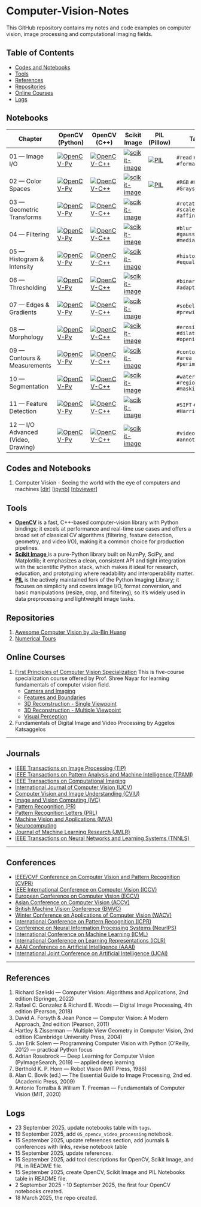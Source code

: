 # Computer-Vision-Notes
This GitHub repository contains my notes and code examples on computer vision, image processing and computational imaging fields.

<!--- 
[![Google Group](https://img.shields.io/badge/-Google%20Group-lightgrey.svg)](https://groups.google.com/forum/#!forum/python-machine-learning-reader-discussion-board)
--->

## Table of Contents
- [Codes and Notebooks](#codes-and-notebooks)
- [Tools](#tools)
- [References](#references)
- [Repositories](#repositories)
- [Online Courses](#online-courses)
- [Logs](#logs)


## Notebooks 

| Chapter                            | OpenCV (Python)                                                                                                                                                                                                                   | OpenCV (C++)                                                                                                                                                                                                                | Scikit Image                                                                                                                                                                                                                             | PIL (Pillow)                                                                                                                                                                                    | Tags                              |
| ---------------------------------- | --------------------------------------------------------------------------------------------------------------------------------------------------------------------------------------------------------------------------------- | --------------------------------------------------------------------------------------------------------------------------------------------------------------------------------------------------------------------------- | ---------------------------------------------------------------------------------------------------------------------------------------------------------------------------------------------------------------------------------------- | ----------------------------------------------------------------------------------------------------------------------------------------------------------------------------------------------- | --------------------------------- |
| 01 — Image I/O                     | [![OpenCV-Py](https://img.shields.io/badge/-OpenCV%20\(Py\)-3776AB?logo=opencv\&label=%20\&labelColor=2B2B2B\&style=flat-square)](https://github.com/<user>/<repo>/blob/main/notebooks/opencv/01_image_io.ipynb)                  | [![OpenCV-C++](https://img.shields.io/badge/-OpenCV%20\(C%2B%2B\)-00599C?logo=opencv\&label=%20\&labelColor=2B2B2B\&style=flat-square)](https://github.com/<user>/<repo>/tree/main/cpp/opencv/01_image_io)                  | [![scikit-image](https://img.shields.io/badge/-scikit--image-F89939?logo=scikitlearn\&label=%20\&labelColor=2B2B2B\&style=flat-square)](https://github.com/<user>/<repo>/blob/main/notebooks/skimage/01_image_io.ipynb)                  | [![PIL](https://img.shields.io/badge/-PIL-6E6E6E?logo=python\&label=%20\&labelColor=2B2B2B\&style=flat-square)](https://github.com/<user>/<repo>/blob/main/notebooks/pil/01_image_io.ipynb)     | `#read` `#write` `#formats`       |
| 02 — Color Spaces                  | [![OpenCV-Py](https://img.shields.io/badge/-OpenCV%20\(Py\)-3776AB?logo=opencv\&label=%20\&labelColor=2B2B2B\&style=flat-square)](https://github.com/<user>/<repo>/blob/main/notebooks/opencv/02_color_spaces.ipynb)              | [![OpenCV-C++](https://img.shields.io/badge/-OpenCV%20\(C%2B%2B\)-00599C?logo=opencv\&label=%20\&labelColor=2B2B2B\&style=flat-square)](https://github.com/<user>/<repo>/tree/main/cpp/opencv/02_color_spaces)              | [![scikit-image](https://img.shields.io/badge/-scikit--image-F89939?logo=scikitlearn\&label=%20\&labelColor=2B2B2B\&style=flat-square)](https://github.com/<user>/<repo>/blob/main/notebooks/skimage/02_color_spaces.ipynb)              | [![PIL](https://img.shields.io/badge/-PIL-6E6E6E?logo=python\&label=%20\&labelColor=2B2B2B\&style=flat-square)](https://github.com/<user>/<repo>/blob/main/notebooks/pil/02_color_spaces.ipynb) | `#RGB` `#HSV` `#Grayscale`        |
| 03 — Geometric Transforms          | [![OpenCV-Py](https://img.shields.io/badge/-OpenCV%20\(Py\)-3776AB?logo=opencv\&label=%20\&labelColor=2B2B2B\&style=flat-square)](https://github.com/<user>/<repo>/blob/main/notebooks/opencv/03_geometric_transforms.ipynb)      | [![OpenCV-C++](https://img.shields.io/badge/-OpenCV%20\(C%2B%2B\)-00599C?logo=opencv\&label=%20\&labelColor=2B2B2B\&style=flat-square)](https://github.com/<user>/<repo>/tree/main/cpp/opencv/03_geometric_transforms)      | [![scikit-image](https://img.shields.io/badge/-scikit--image-F89939?logo=scikitlearn\&label=%20\&labelColor=2B2B2B\&style=flat-square)](https://github.com/<user>/<repo>/blob/main/notebooks/skimage/03_geometric_transforms.ipynb)      |                                                                                                                                                                                                 | `#rotate` `#scale` `#affine`      |
| 04 — Filtering                     | [![OpenCV-Py](https://img.shields.io/badge/-OpenCV%20\(Py\)-3776AB?logo=opencv\&label=%20\&labelColor=2B2B2B\&style=flat-square)](https://github.com/<user>/<repo>/blob/main/notebooks/opencv/04_filtering.ipynb)                 | [![OpenCV-C++](https://img.shields.io/badge/-OpenCV%20\(C%2B%2B\)-00599C?logo=opencv\&label=%20\&labelColor=2B2B2B\&style=flat-square)](https://github.com/<user>/<repo>/tree/main/cpp/opencv/04_filtering)                 | [![scikit-image](https://img.shields.io/badge/-scikit--image-F89939?logo=scikitlearn\&label=%20\&labelColor=2B2B2B\&style=flat-square)](https://github.com/<user>/<repo>/blob/main/notebooks/skimage/04_filtering.ipynb)                 |                                                                                                                                                                                                 | `#blur` `#gaussian` `#median`     |
| 05 — Histogram & Intensity         | [![OpenCV-Py](https://img.shields.io/badge/-OpenCV%20\(Py\)-3776AB?logo=opencv\&label=%20\&labelColor=2B2B2B\&style=flat-square)](https://github.com/<user>/<repo>/blob/main/notebooks/opencv/05_histograms_intensity.ipynb)      | [![OpenCV-C++](https://img.shields.io/badge/-OpenCV%20\(C%2B%2B\)-00599C?logo=opencv\&label=%20\&labelColor=2B2B2B\&style=flat-square)](https://github.com/<user>/<repo>/tree/main/cpp/opencv/05_histograms_intensity)      | [![scikit-image](https://img.shields.io/badge/-scikit--image-F89939?logo=scikitlearn\&label=%20\&labelColor=2B2B2B\&style=flat-square)](https://github.com/<user>/<repo>/blob/main/notebooks/skimage/05_histograms_intensity.ipynb)      |                                                                                                                                                                                                 | `#histogram` `#equalization`      |
| 06 — Thresholding                  | [![OpenCV-Py](https://img.shields.io/badge/-OpenCV%20\(Py\)-3776AB?logo=opencv\&label=%20\&labelColor=2B2B2B\&style=flat-square)](https://github.com/<user>/<repo>/blob/main/notebooks/opencv/06_thresholding.ipynb)              | [![OpenCV-C++](https://img.shields.io/badge/-OpenCV%20\(C%2B%2B\)-00599C?logo=opencv\&label=%20\&labelColor=2B2B2B\&style=flat-square)](https://github.com/<user>/<repo>/tree/main/cpp/opencv/06_thresholding)              | [![scikit-image](https://img.shields.io/badge/-scikit--image-F89939?logo=scikitlearn\&label=%20\&labelColor=2B2B2B\&style=flat-square)](https://github.com/<user>/<repo>/blob/main/notebooks/skimage/06_thresholding.ipynb)              |                                                                                                                                                                                                 | `#binary` `#otsu` `#adaptive`     |
| 07 — Edges & Gradients             | [![OpenCV-Py](https://img.shields.io/badge/-OpenCV%20\(Py\)-3776AB?logo=opencv\&label=%20\&labelColor=2B2B2B\&style=flat-square)](https://github.com/<user>/<repo>/blob/main/notebooks/opencv/07_edges_gradients.ipynb)           | [![OpenCV-C++](https://img.shields.io/badge/-OpenCV%20\(C%2B%2B\)-00599C?logo=opencv\&label=%20\&labelColor=2B2B2B\&style=flat-square)](https://github.com/<user>/<repo>/tree/main/cpp/opencv/07_edges_gradients)           | [![scikit-image](https://img.shields.io/badge/-scikit--image-F89939?logo=scikitlearn\&label=%20\&labelColor=2B2B2B\&style=flat-square)](https://github.com/<user>/<repo>/blob/main/notebooks/skimage/07_edges_gradients.ipynb)           |                                                                                                                                                                                                 | `#sobel` `#canny` `#prewitt`      |
| 08 — Morphology                    | [![OpenCV-Py](https://img.shields.io/badge/-OpenCV%20\(Py\)-3776AB?logo=opencv\&label=%20\&labelColor=2B2B2B\&style=flat-square)](https://github.com/<user>/<repo>/blob/main/notebooks/opencv/08_morphology.ipynb)                | [![OpenCV-C++](https://img.shields.io/badge/-OpenCV%20\(C%2B%2B\)-00599C?logo=opencv\&label=%20\&labelColor=2B2B2B\&style=flat-square)](https://github.com/<user>/<repo>/tree/main/cpp/opencv/08_morphology)                | [![scikit-image](https://img.shields.io/badge/-scikit--image-F89939?logo=scikitlearn\&label=%20\&labelColor=2B2B2B\&style=flat-square)](https://github.com/<user>/<repo>/blob/main/notebooks/skimage/08_morphology.ipynb)                |                                                                                                                                                                                                 | `#erosion` `#dilation` `#opening` |
| 09 — Contours & Measurements       | [![OpenCV-Py](https://img.shields.io/badge/-OpenCV%20\(Py\)-3776AB?logo=opencv\&label=%20\&labelColor=2B2B2B\&style=flat-square)](https://github.com/<user>/<repo>/blob/main/notebooks/opencv/09_contours_measurements.ipynb)     | [![OpenCV-C++](https://img.shields.io/badge/-OpenCV%20\(C%2B%2B\)-00599C?logo=opencv\&label=%20\&labelColor=2B2B2B\&style=flat-square)](https://github.com/<user>/<repo>/tree/main/cpp/opencv/09_contours_measurements)     | [![scikit-image](https://img.shields.io/badge/-scikit--image-F89939?logo=scikitlearn\&label=%20\&labelColor=2B2B2B\&style=flat-square)](https://github.com/<user>/<repo>/blob/main/notebooks/skimage/09_contours_measurements.ipynb)     |                                                                                                                                                                                                 | `#contours` `#area` `#perimeter`  |
| 10 — Segmentation                  | [![OpenCV-Py](https://img.shields.io/badge/-OpenCV%20\(Py\)-3776AB?logo=opencv\&label=%20\&labelColor=2B2B2B\&style=flat-square)](https://github.com/<user>/<repo>/blob/main/notebooks/opencv/10_segmentation.ipynb)              | [![OpenCV-C++](https://img.shields.io/badge/-OpenCV%20\(C%2B%2B\)-00599C?logo=opencv\&label=%20\&labelColor=2B2B2B\&style=flat-square)](https://github.com/<user>/<repo>/tree/main/cpp/opencv/10_segmentation)              | [![scikit-image](https://img.shields.io/badge/-scikit--image-F89939?logo=scikitlearn\&label=%20\&labelColor=2B2B2B\&style=flat-square)](https://github.com/<user>/<repo>/blob/main/notebooks/skimage/10_segmentation.ipynb)              |                                                                                                                                                                                                 | `#watershed` `#region` `#masking` |
| 11 — Feature Detection             | [![OpenCV-Py](https://img.shields.io/badge/-OpenCV%20\(Py\)-3776AB?logo=opencv\&label=%20\&labelColor=2B2B2B\&style=flat-square)](https://github.com/<user>/<repo>/blob/main/notebooks/opencv/11_features.ipynb)                  | [![OpenCV-C++](https://img.shields.io/badge/-OpenCV%20\(C%2B%2B\)-00599C?logo=opencv\&label=%20\&labelColor=2B2B2B\&style=flat-square)](https://github.com/<user>/<repo>/tree/main/cpp/opencv/11_features)                  | [![scikit-image](https://img.shields.io/badge/-scikit--image-F89939?logo=scikitlearn\&label=%20\&labelColor=2B2B2B\&style=flat-square)](https://github.com/<user>/<repo>/blob/main/notebooks/skimage/11_features.ipynb)                  |                                                                                                                                                                                                 | `#SIFT` `#ORB` `#Harris`          |
| 12 — I/O Advanced (Video, Drawing) | [![OpenCV-Py](https://img.shields.io/badge/-OpenCV%20\(Py\)-3776AB?logo=opencv\&label=%20\&labelColor=2B2B2B\&style=flat-square)](https://github.com/<user>/<repo>/blob/main/notebooks/opencv/12_io_advanced_video_drawing.ipynb) | [![OpenCV-C++](https://img.shields.io/badge/-OpenCV%20\(C%2B%2B\)-00599C?logo=opencv\&label=%20\&labelColor=2B2B2B\&style=flat-square)](https://github.com/<user>/<repo>/tree/main/cpp/opencv/12_io_advanced_video_drawing) | [![scikit-image](https://img.shields.io/badge/-scikit--image-F89939?logo=scikitlearn\&label=%20\&labelColor=2B2B2B\&style=flat-square)](https://github.com/<user>/<repo>/blob/main/notebooks/skimage/12_io_advanced_video_drawing.ipynb) |                                                                                                                                                                                                 | `#video` `#draw` `#annotate`      |


<!---
- Excerpts from the [Foreword](./docs/foreword_ro.pdf) and [Preface](./docs/preface_sr.pdf)
- [Instructions for setting up Python and the Jupiter Notebook](./code/ch01/README.md)  

<br>
--->

<!--- 1. Computer Vision - Seeing the world with the eye of computers and machines [[dir](./code/ch01)] [[ipynb](./code/ch01/ch01.ipynb)] [[nbviewer](http://nbviewer.ipython.org/github/rasbt/python-machine-learning-book/blob/master/code/ch01/ch01.ipynb)] --->

## Codes and Notebooks
1. Computer Vision - Seeing the world with the eye of computers and machines [[dir](./code/ch01)] [[ipynb](./code/ch01/ch01.ipynb)] [[nbviewer](http://nbviewer.ipython.org/github/rasbt/python-machine-learning-book/blob/master/code/ch01/ch01.ipynb)]
<!--- 2. Computer Vision - Seeing the world with the eye of computers and machines [[dir](./code/ch01)] [[ipynb](./code/ch01/ch01.ipynb)] [[nbviewer](http://nbviewer.ipython.org/github/rasbt/python-machine-learning-book/blob/master/code/ch01/ch01.ipynb)]
3. Computer Vision - Seeing the world with the eye of computers and machines [[dir](./code/ch01)] [[ipynb](./code/ch01/ch01.ipynb)] [[nbviewer](http://nbviewer.ipython.org/github/rasbt/python-machine-learning-book/blob/master/code/ch01/ch01.ipynb)]
4. Computer Vision - Seeing the world with the eye of computers and machines [[dir](./code/ch01)] [[ipynb](./code/ch01/ch01.ipynb)] [[nbviewer](http://nbviewer.ipython.org/github/rasbt/python-machine-learning-book/blob/master/code/ch01/ch01.ipynb)]
--->
<!---
#### Equation Reference

<a href="https://github.com/rasbt/python-machine-learning-book/tree/master/docs/equations"><img src="images/equation-ref-logo.png" width="200" height="200" /></a>

[[PDF](./docs/equations/pymle-equations.pdf)] [[TEX](./docs/equations/pymle-equations.tex)]

#### Slides for Teaching

A big thanks to [Dmitriy Dligach](dmitriydligach) for sharing his slides from his machine learning course that is currently offered at [Loyola University Chicago](http://www.luc.edu/cs/). 

- [https://github.com/dmitriydligach/PyMLSlides](https://github.com/dmitriydligach/PyMLSlides)
- 
--->
## Tools
- [**OpenCV**](https://docs.opencv.org/4.x/index.html) is a fast, C++-based computer-vision library with Python bindings; it excels at performance and real-time use cases and offers a broad set of classical CV algorithms (filtering, feature detection, geometry, and video I/O), making it a common choice for production pipelines.
- [**Scikit Image** ](https://scikit-image.org/) is a pure-Python library built on NumPy, SciPy, and Matplotlib; it emphasizes a clean, consistent API and tight integration with the scientific Python stack, which makes it ideal for research, education, and prototyping where readability and interoperability matter.
- [**PIL**](https://pillow.readthedocs.io/en/stable/) is the actively maintained fork of the Python Imaging Library; it focuses on simplicity and covers image I/O, format conversion, and basic manipulations (resize, crop, and filtering), so it’s widely used in data preprocessing and lightweight image tasks.

<!---
- [Octave `image` Package](https://octave.sourceforge.io/image/overview.html)
#### Additional Math and NumPy Resources

Some readers were asking about Math and NumPy primers, since they were not included due to length limitations. However, I recently put together such resources for another book, but I made these *chapters* freely available online in hope that they also serve as helpful background material for this book:


- Algebra Basics [[PDF](https://sebastianraschka.com/pdf/books/dlb/appendix_b_algebra.pdf)] [[EPUB](https://sebastianraschka.com/pdf/books/dlb/appendix_b_algebra.epub)]

- A Calculus and Differentiation Primer [[PDF](https://sebastianraschka.com/pdf/books/dlb/appendix_d_calculus.pdf)] [[EPUB](https://sebastianraschka.com/pdf/books/dlb/appendix_d_calculus.epub)]

- Introduction to NumPy [[PDF](https://sebastianraschka.com/pdf/books/dlb/appendix_f_numpy-intro.pdf)] [[EPUB](https://sebastianraschka.com/pdf/books/dlb/appendix_f_numpy-intro.epub)] [[Code Notebook](https://github.com/rasbt/deep-learning-book/blob/master/code/appendix_f_numpy-intro/appendix_f_numpy-intro.ipynb)]

---
--->

<!---
#### Citing this Book

You are very welcome to re-use the code snippets or other contents from this book
in scientific publications and other works;
in this case, I would appreciate citations to the original source:

**BibTeX**:

```
@Book{raschka2015python,
 author = {Raschka, Sebastian},
 title = {Python Machine Learning},
 publisher = {Packt Publishing},
 year = {2015},
 address = {Birmingham, UK},
 isbn = {1783555130}
 }
```
--->

<!---
### [Feedback & Reviews](./docs/feedback.md)

#### [Short review snippets](./docs/feedback.md)

[![](./images/pymle_amzn.png)](https://www.amazon.com/Python-Machine-Learning-Sebastian-Raschka/dp/1783555130/ref=sr_1_1?ie=UTF8&qid=1472342570&sr=8-1&keywords=sebastian+raschka)

---
> *Sebastian Raschka’s new book, Python Machine Learning, has just been released. I got a chance to read a review copy and it’s just as I expected - really great! It’s well organized, super easy to follow, and it not only offers a good foundation for smart, non-experts, practitioners will get some ideas and learn new tricks here as well.*  
– Lon Riesberg at [Data Elixir](http://dataelixir.com/issues/55#start)

> *Superb job! Thus far, for me it seems to have hit the right balance of theory and practice…math and code!*   
– [Brian Thomas](http://sebastianraschka.com/blog/2015/writing-pymle.html#comment-2295668894)

> *I've read (virtually) every Machine Learning title based around Scikit-learn and this is hands-down the best one out there.*    
– [Jason Wolosonovich](https://www.linkedin.com/pulse/python-machine-learning-sebastian-raschka-review-jason-wolosonovich?trk=prof-post)

> *The best book I've seen to come out of PACKT Publishing. This is a very well written introduction to machine learning with Python. As others have noted, a perfect mixture of theory and application.*    
– [Josh D.](https://www.amazon.com/gp/customer-reviews/R27WB1GWTNGIR2/ref=cm_cr_getr_d_rvw_ttl?ie=UTF8&ASIN=1783555130)

> *A book with a blend of qualities that is hard to come by: combines the needed mathematics to control the theory with the applied coding in Python. Also great to see it doesn't waste paper in giving a primer on Python as many other books do just to appeal to the greater audience. You can tell it's been written by knowledgeable writers and not just DIY geeks.*    
– [Amazon Customer](https://www.amazon.com/gp/customer-reviews/RZWY4TF66Z6V0/ref=cm_cr_getr_d_rvw_ttl?ie=UTF8&ASIN=1783555130)

> *Sebastian Raschka created an amazing machine learning tutorial which combines theory with practice. The book explains machine learning from a theoretical perspective and has tons of coded examples to show how you would actually use the machine learning technique. It can be read by a beginner or advanced programmer.*
- William P. Ross, [7 Must Read Python Books](http://williampross.com/7-must-read-python-books/)

#### Longer reviews

If you need help to decide whether this book is for you, check out some of the "longer" reviews linked below. (If you wrote a review, please let me know, and I'd be happy to add it to the list).

- [Python Machine Learning Review](http://www.bcs.org/content/conWebDoc/55586) by Patrick Hill at the Chartered Institute for IT
- [Book Review: Python Machine Learning by Sebastian Raschka](http://whatpixel.com/python-machine-learning-book-review/) by Alex Turner at WhatPixel

---

## Links

- ebook and paperback at [Amazon.com](http://www.amazon.com/Python-Machine-Learning-Sebastian-Raschka/dp/1783555130/ref=sr_1_2?ie=UTF8&qid=1437754343&sr=8-2&keywords=python+machine+learning+essentials), [Amazon.co.uk](http://www.amazon.co.uk/Python-Machine-Learning-Sebastian-Raschka/dp/1783555130), [Amazon.de](http://www.amazon.de/s/ref=nb_sb_noss_2?__mk_de_DE=ÅMÅŽÕÑ&url=search-alias%3Daps&field-keywords=python+machine+learning)
- [ebook and paperback](https://www.packtpub.com/big-data-and-business-intelligence/python-machine-learning) from Packt (the publisher)
- at other book stores: [Google Books](https://books.google.com/books?id=GOVOCwAAQBAJ&source=gbs_slider_cls_metadata_7_mylibrary), [O'Reilly](http://shop.oreilly.com/product/9781783555130.do), [Safari](https://www.safaribooksonline.com/library/view/python-machine-learning/9781783555130/), [Barnes & Noble](http://www.barnesandnoble.com/w/python-machine-learning-essentials-sebastian-raschka/1121999969?ean=9781783555130), [Apple iBooks](https://itunes.apple.com/us/book/python-machine-learning/id1028207310?mt=11), ...
- social platforms: [Goodreads](https://www.goodreads.com/book/show/25545994-python-machine-learning)

#### Translations

- [Italian translation](https://www.amazon.it/learning-Costruire-algoritmi-generare-conoscenza/dp/8850333978/) via "Apogeo"
- [German translation](https://www.amazon.de/Machine-Learning-Python-mitp-Professional/dp/3958454224/) via "mitp Verlag"
- [Japanese translation](http://www.amazon.co.jp/gp/product/4844380605/) via "Impress Top Gear"
- [Chinese translation (traditional Chinese)](https://taiwan.kinokuniya.com/bw/9789864341405)
- [Chinese translation (simple Chinese)](https://book.douban.com/subject/27000110/)
- [Korean translation](http://www.kyobobook.co.kr/product/detailViewKor.laf?mallGb=KOR&ejkGb=KOR&barcode=9791187497035) via "Kyobo"
- [Polish translation](https://www.amazon.de/Python-Uczenie-maszynowe-Sebastian-Raschka/dp/8328336138/ref=sr_1_11?ie=UTF8&qid=1513601461&sr=8-11&keywords=sebastian+raschka) via "Helion"

---
--->

   
<!--- BONUS NOTEBOOKS

### Bonus Notebooks (not in the book)

- Logistic Regression Implementation [[dir](./code/bonus)] [[ipynb](./code/bonus/logistic_regression.ipynb)] [[nbviewer](http://nbviewer.ipython.org/github/rasbt/python-machine-learning-book/blob/master/code/bonus/logistic_regression.ipynb)]
- A Basic Pipeline and Grid Search Setup [[dir](./code/bonus)] [[ipynb](./code/bonus/svm_iris_pipeline_and_gridsearch.ipynb)] [[nbviewer](http://nbviewer.ipython.org/github/rasbt/python-machine-learning-book/blob/master/code/bonus/svm_iris_pipeline_and_gridsearch.ipynb)]
- An Extended Nested Cross-Validation Example [[dir](./code/bonus)] [[ipynb](./code/bonus/nested_cross_validation.ipynb)] [[nbviewer](http://nbviewer.ipython.org/github/rasbt/python-machine-learning-book/blob/master/code/bonus/nested_cross_validation.ipynb)]
- A Simple Barebones Flask Webapp Template [[view directory](./code/bonus/flask_webapp_ex01)][[download as zip-file](https://github.com/rasbt/python-machine-learning-book/raw/master/code/bonus/flask_webapp_ex01/flask_webapp_ex01.zip)]
- Reading handwritten digits from MNIST into NumPy arrays [[GitHub ipynb](./code/bonus/reading_mnist.ipynb)] [[nbviewer](http://nbviewer.ipython.org/github/rasbt/python-machine-learning-book/blob/master/code/bonus/reading_mnist.ipynb)]
- Scikit-learn Model Persistence using JSON [[GitHub ipynb](./code/bonus/scikit-model-to-json.ipynb)] [[nbviewer](http://nbviewer.ipython.org/github/rasbt/python-machine-learning-book/blob/master/code/bonus/scikit-model-to-json.ipynb)]
- Multinomial logistic regression / softmax regression [[GitHub ipynb](./code/bonus/softmax-regression.ipynb)] [[nbviewer](http://nbviewer.ipython.org/github/rasbt/python-machine-learning-book/blob/master/code/bonus/softmax-regression.ipynb)]

<hr>
--->

<!--- RELATED CONTENT
**Related Content**

- [Model evaluation, model selection, and algorithm selection in machine learning - Part I](http://sebastianraschka.com/blog/2016/model-evaluation-selection-part1.html)
- [Model evaluation, model selection, and algorithm selection in machine learning - Part II](http://sebastianraschka.com/blog/2016/model-evaluation-selection-part2.html)
- [Model evaluation, model selection, and algorithm selection in machine learning - Part III](http://sebastianraschka.com/blog/2016/model-evaluation-selection-part3.html)
--->


<!---
**Note**

I have set up a separate library, [`mlxtend`](http://rasbt.github.io/mlxtend/), containing additional implementations of machine learning (and general "data science") algorithms. I also added implementations from this book (for example, the decision region plot, the artificial neural network, and sequential feature selection algorithms) with additional functionality.

[![](./images/mlxtend_logo.png)](http://rasbt.github.io/mlxtend/)
--->


## Repositories
1. [Awesome Computer Vision by Jia-Bin Huang](https://github.com/jbhuang0604/awesome-computer-vision?tab=readme-ov-file)
2. [Numerical Tours](https://mathematical-tours.github.io/maths-ia-course/)

## Online Courses
1. [First Principles of Computer Vision Specialization](https://www.coursera.org/learn/3d-reconstruction-multiple-viewpoints?specialization=firstprinciplesofcomputervision)
   This is five-course specialization course offered by Prof. Shree Nayar for learning fundamentals of computer vision field. 
   - [Camera and Imaging](https://www.coursera.org/learn/cameraandimaging?specialization=firstprinciplesofcomputervision)
   - [Features and Boundaries](https://www.coursera.org/learn/features-and-boundaries?specialization=firstprinciplesofcomputervision)
   - [3D Reconstruction - Single Viewpoint](https://www.coursera.org/learn/3d-reconstruction---single-viewpoint?specialization=firstprinciplesofcomputervision)
   - [3D Reconstruction - Multiple Viewpoint](https://www.coursera.org/learn/3d-reconstruction-multiple-viewpoints?specialization=firstprinciplesofcomputervision)
   - [Visual Perception](https://www.coursera.org/learn/perception?specialization=firstprinciplesofcomputervision)
3. Fundamentals of Digital Image and Video Processing by Aggelos Katsaggelos 

---

## Journals

* [IEEE Transactions on Image Processing (TIP)](https://ieeexplore.ieee.org/xpl/RecentIssue.jsp?punumber=83)
* [IEEE Transactions on Pattern Analysis and Machine Intelligence (TPAMI)](https://ieeexplore.ieee.org/xpl/RecentIssue.jsp?punumber=34)
* [IEEE Transactions on Computational Imaging](https://ieeexplore.ieee.org/xpl/RecentIssue.jsp?punumber=6745852)
* [International Journal of Computer Vision (IJCV)](https://www.springer.com/journal/11263)
* [Computer Vision and Image Understanding (CVIU)](https://www.sciencedirect.com/journal/computer-vision-and-image-understanding)
* [Image and Vision Computing (IVC)](https://www.sciencedirect.com/journal/image-and-vision-computing)
* [Pattern Recognition (PR)](https://www.sciencedirect.com/journal/pattern-recognition)
* [Pattern Recognition Letters (PRL)](https://www.sciencedirect.com/journal/pattern-recognition-letters)
* [Machine Vision and Applications (MVA)](https://www.springer.com/journal/138)
* [Neurocomputing](https://www.sciencedirect.com/journal/neurocomputing)
* [Journal of Machine Learning Research (JMLR)](https://www.jmlr.org/)
* [IEEE Transactions on Neural Networks and Learning Systems (TNNLS)](https://ieeexplore.ieee.org/xpl/RecentIssue.jsp?punumber=5962385)

---

## Conferences

* [IEEE/CVF Conference on Computer Vision and Pattern Recognition (CVPR)](https://cvpr.thecvf.com/)
* [IEEE International Conference on Computer Vision (ICCV)](https://iccv.thecvf.com/)
* [European Conference on Computer Vision (ECCV)](https://eccv.ecva.net/)
* [Asian Conference on Computer Vision (ACCV)](https://accv2024.org/)
* [British Machine Vision Conference (BMVC)](https://bmvc2024.org.uk/)
* [Winter Conference on Applications of Computer Vision (WACV)](https://wacv.thecvf.com/)
* [International Conference on Pattern Recognition (ICPR)](https://www.icpr2024.org/)
* [Conference on Neural Information Processing Systems (NeurIPS)](https://nips.cc/)
* [International Conference on Machine Learning (ICML)](https://icml.cc/)
* [International Conference on Learning Representations (ICLR)](https://iclr.cc/)
* [AAAI Conference on Artificial Intelligence (AAAI)](https://aaai.org/Conferences/AAAI)
* [International Joint Conference on Artificial Intelligence (IJCAI)](https://ijcai.org/)

---


## References
1. Richard Szeliski — Computer Vision: Algorithms and Applications, 2nd edition (Springer, 2022)
2. Rafael C. Gonzalez & Richard E. Woods — Digital Image Processing, 4th edition (Pearson, 2018)
3. David A. Forsyth & Jean Ponce — Computer Vision: A Modern Approach, 2nd edition (Pearson, 2011)
4. Hartley & Zisserman — Multiple View Geometry in Computer Vision, 2nd edition (Cambridge University Press, 2004)
5. Jan Erik Solem — Programming Computer Vision with Python (O’Reilly, 2012) — practical Python focus
6. Adrian Rosebrock — Deep Learning for Computer Vision (PyImageSearch, 2019) — applied deep learning
7. Berthold K. P. Horn — Robot Vision (MIT Press, 1986)
8. Alan C. Bovik (ed.) — The Essential Guide to Image Processing, 2nd ed. (Academic Press, 2009)
9. Antonio Torralba & William T. Freeman — Fundamentals of Computer Vision (MIT, 2020)


<!--- EXAMPLES
## Examples and Applications by Readers

Once again, I have to say (big!) THANKS for all the nice feedback about the book. I've received many emails from readers, who
put the concepts and examples from this book out into the real world and make good use of them in their projects. In this section, I am
starting to gather some of these great applications, and I'd be more than happy to add your project to this list -- just shoot me a quick mail!

- [40 scripts on Optical Character Recognition](https://github.com/rrlyman/PythonMachineLearingExamples) by [Richard Lyman](https://github.com/rrlyman)
- [Code experiments](https://github.com/jeremyn/python-machine-learning-book) by [Jeremy Nation](https://github.com/jeremyn)
- [What I Learned Implementing a Classifier from Scratch in Python](http://www.jeannicholashould.com) by [Jean-Nicholas Hould](http://www.jeannicholashould.com)

--->

<!--- FAQ
## FAQ

### General Questions

- [What are machine learning and data science?](./faq/datascience-ml.md)
- [Why do you and other people sometimes implement machine learning algorithms from scratch?](./faq/implementing-from-scratch.md)
- [What learning path/discipline in data science I should focus on?](./faq/data-science-career.md)
- [At what point should one start contributing to open source?](./faq/open-source.md)
- [How important do you think having a mentor is to the learning process?](./faq/mentor.md)
- [Where are the best online communities centered around data science/machine learning or python?](./faq/ml-python-communities.md)
- [How would you explain machine learning to a software engineer?](./faq/ml-to-a-programmer.md)
- [How would your curriculum for a machine learning beginner look like?](./faq/ml-curriculum.md)
- [What is the Definition of Data Science?](./faq/definition_data-science.md)
- [How do Data Scientists perform model selection? Is it different from Kaggle?](./faq/model-selection-in-datascience.md)

### Questions about the Machine Learning Field

- [How are Artificial Intelligence and Machine Learning related?](./faq/ai-and-ml.md)
- [What are some real-world examples of applications of machine learning in the field?](./faq/ml-examples.md)
- [What are the different fields of study in data mining?](./faq/datamining-overview.md)
- [What are differences in research nature between the two fields: machine learning & data mining?](./faq/datamining-vs-ml.md)
- [How do I know if the problem is solvable through machine learning?](./faq/ml-solvable.md)
- [What are the origins of machine learning?](./faq/ml-origins.md)
- [How was classification, as a learning machine, developed?](./faq/classifier-history.md)
- [Which machine learning algorithms can be considered as among the best?](./faq/best-ml-algo.md)
- [What are the broad categories of classifiers?](./faq/classifier-categories.md)
- [What is the difference between a classifier and a model?](./faq/difference_classifier_model.md)
- [What is the difference between a parametric learning algorithm and a nonparametric learning algorithm?](./faq/parametric_vs_nonparametric.md)
- [What is the difference between a cost function and a loss function in machine learning?](./faq/cost-vs-loss.md)

### Questions about ML Concepts and Statistics

##### Cost Functions and Optimization

- [Fitting a model via closed-form equations vs. Gradient Descent vs Stochastic Gradient Descent vs Mini-Batch Learning -- what is the difference?](./faq/closed-form-vs-gd.md)
- [How do you derive the Gradient Descent rule for Linear Regression and Adaline?](./faq/linear-gradient-derivative.md)

##### Regression Analysis

- [What is the difference between Pearson R and Simple Linear Regression?](./faq/pearson-r-vs-linear-regr.md)

##### Tree models

- [How does the random forest model work? How is it different from bagging and boosting in ensemble models?](./faq/bagging-boosting-rf.md)
- [What are the disadvantages of using classic decision tree algorithm for a large dataset?](./faq/decision-tree-disadvantages.md)
- [Why are implementations of decision tree algorithms usually binary, and what are the advantages of the different impurity metrics?](./faq/decision-tree-binary.md)
- [Why are we growing decision trees via entropy instead of the classification error?](./faq/decisiontree-error-vs-entropy.md)
- [When can a random forest perform terribly?](./faq/random-forest-perform-terribly.md)

##### Model evaluation

- [What is overfitting?](./faq/overfitting.md)
- [How can I avoid overfitting?](./faq/avoid-overfitting.md)
- [Is it always better to have the largest possible number of folds when performing cross validation?](./faq/number-of-kfolds.md)
- [When training an SVM classifier, is it better to have a large or small number of support vectors?](./faq/num-support-vectors.md)
- [How do I evaluate a model?](./faq/evaluate-a-model.md)
- [What is the best validation metric for multi-class classification?](./faq/multiclass-metric.md)
- [What factors should I consider when choosing a predictive model technique?](./faq/choosing-technique.md)
- [What are the best toy datasets to help visualize and understand classifier behavior?](./faq/clf-behavior-data.md)
- [How do I select SVM kernels?](./faq/select_svm_kernels.md)
- [Interlude: Comparing and Computing Performance Metrics in Cross-Validation -- Imbalanced Class Problems and 3 Different Ways to Compute the F1 Score](./faq/computing-the-f1-score.md)

##### Logistic Regression

- [What is Softmax regression and how is it related to Logistic regression?](./faq/softmax_regression.md)
- [Why is logistic regression considered a linear model?](./faq/logistic_regression_linear.md)
- [What is the probabilistic interpretation of regularized logistic regression?](./faq/probablistic-logistic-regression.md)
- [Does regularization in logistic regression always results in better fit and better generalization?](./faq/regularized-logistic-regression-performance.md)
- [What is the major difference between naive Bayes and logistic regression?](./faq/naive-bayes-vs-logistic-regression.md)
- [What exactly is the "softmax and the multinomial logistic loss" in the context of machine learning?](./faq/softmax.md)
- [What is the relation between Logistic Regression and Neural Networks and when to use which?](./faq/logisticregr-neuralnet.md)
- [Logistic Regression: Why sigmoid function?](./faq/logistic-why-sigmoid.md)
- [Is there an analytical solution to Logistic Regression similar to the Normal Equation for Linear Regression?](./faq/logistic-analytical.md)


##### Neural Networks and Deep Learning

- [What is the difference between deep learning and usual machine learning?](./faq/difference-deep-and-normal-learning.md)
- [Can you give a visual explanation for the back propagation algorithm for neural networks?](./faq/visual-backpropagation.md)
- [Why did it take so long for deep networks to be invented?](./faq/inventing-deeplearning.md)
- [What are some good books/papers for learning deep learning?](./faq/deep-learning-resources.md)
- [Why are there so many deep learning libraries?](./faq/many-deeplearning-libs.md)
- [Why do some people hate neural networks/deep learning?](./faq/deeplearning-criticism.md)
- [How can I know if Deep Learning works better for a specific problem than SVM or random forest?](./faq/deeplearn-vs-svm-randomforest.md)
- [What is wrong when my neural network's error increases?](./faq/neuralnet-error.md)
- [How do I debug an artificial neural network algorithm?](./faq/nnet-debugging-checklist.md)
- [What is the difference between a Perceptron, Adaline, and neural network model?](./faq/diff-perceptron-adaline-neuralnet.md)
- [What is the basic idea behind the dropout technique?](./faq/dropout.md)


##### Other Algorithms for Supervised Learning

- [Why is Nearest Neighbor a Lazy Algorithm?](./faq/lazy-knn.md)

##### Unsupervised Learning

- [What are some of the issues with clustering?](./faq/issues-with-clustering.md)

##### Semi-Supervised Learning

- [What are the advantages of semi-supervised learning over supervised and unsupervised learning?](./faq/semi-vs-supervised.md)

##### Ensemble Methods

- [Is Combining Classifiers with Stacking Better than Selecting the Best One?](./faq/logistic-boosting.md)

##### Preprocessing, Feature Selection and Extraction

- [Why do we need to re-use training parameters to transform test data?](./faq/scale-training-test.md)
- [What are the different dimensionality reduction methods in machine learning?](./faq/dimensionality-reduction.md)
- [What is the difference between LDA and PCA for dimensionality reduction?](./faq/lda-vs-pca.md)
- [When should I apply data normalization/standardization?](./faq/when-to-standardize.md)
- [Does mean centering or feature scaling affect a Principal Component Analysis?](./faq/pca-scaling.md)
- [How do you attack a machine learning problem with a large number of features?](./faq/large-num-features.md)
- [What are some common approaches for dealing with missing data?](./faq/missing-data.md)
- [What is the difference between filter, wrapper, and embedded methods for feature selection?](./faq/feature_sele_categories.md)
- [Should data preparation/pre-processing step be considered one part of feature engineering? Why or why not?](./faq/dataprep-vs-dataengin.md)
- [Is a bag of words feature representation for text classification considered as a sparse matrix?](./faq/bag-of-words-sparsity.md)

##### Naive Bayes

- [Why is the Naive Bayes Classifier naive?](./faq/naive-naive-bayes.md)
- [What is the decision boundary for Naive Bayes?](./faq/naive-bayes-boundary.md)
- [Can I use Naive Bayes classifiers for mixed variable types?](./faq/naive-bayes-vartypes.md)
- [Is it possible to mix different variable types in Naive Bayes, for example, binary and continues features?](./naive-bayes-vartypes.md)

##### Other

- [What is Euclidean distance in terms of machine learning?](./faq/euclidean-distance.md)
- [When should one use median, as opposed to the mean or average?](./faq/median-vs-mean.md)

##### Programming Languages and Libraries for Data Science and Machine Learning

- [Is R used extensively today in data science?](./faq/r-in-datascience.md)
- [What is the main difference between TensorFlow and scikit-learn?](./faq/tensorflow-vs-scikitlearn.md)

<br>


### Questions about the Book

- [Can I use paragraphs and images from the book in presentations or my blog?](./faq/copyright.md)
- [How is this different from other machine learning books?](./faq/different.md)
- [Which version of Python was used in the code examples?](./faq/py2py3.md)
- [Which technologies and libraries are being used?](./faq/technologies.md)
- [Which book version/format would you recommend?](./faq/version.md)
- [Why did you choose Python for machine learning?](./faq/why-python.md)
- [Why do you use so many leading and trailing underscores in the code examples?](./faq/underscore-convention.md)
- [What is the purpose of the `return self` idioms in your code examples?](./faq/return_self_idiom.md)
- [Are there any prerequisites and recommended pre-readings?](./faq/prerequisites.md)
- [How can I apply SVM to categorical data?](./faq/svm_for_categorical.md)

--->

<!--- CONTACT
## Contact

I am happy to answer questions! Just write me an [email](mailto:mail@sebastianraschka.com)
or consider asking the question on the [Google Groups Email List](https://groups.google.com/forum/#!forum/python-machine-learning-book).

If you are interested in keeping in touch, I have quite a lively twitter stream ([@rasbt](https://twitter.com/rasbt)) all about data science and machine learning. I also maintain a [blog](http://sebastianraschka.com/articles.html) where I post all of the things I am particularly excited about.
--->

## Logs 
- 23 September 2025, update notebooks table with `tags`. 
- 19 September 2025, add `05_opencv_video_processing` notebook.
- 15 September 2025, update references section, add journals & conferences with links, revise notebook table
- 15 September 2025, update references.
- 15 September 2025, add tool descriptions for OpenCV, Scikit Image, and PIL in README file.
- 15 September 2025, create OpenCV, Scikit Image and PIL Notebooks table in README file.
- 2 September 2025 - 10 September 2025, the first four OpenCV notebooks created.
- 18 March 2025, the repo created.

<!--- - 18 March, Create News section.  --->


<!--- Zero to Mastery Machine Learning Directory
# Zero to Mastery Machine Learning
[![Binder](https://mybinder.org/badge_logo.svg)](https://mybinder.org/v2/gh/mrdbourke/zero-to-mastery-ml/master)
[![Colab](https://colab.research.google.com/assets/colab-badge.svg)](https://colab.research.google.com/github/mrdbourke/zero-to-mastery-ml/blob/master)

Welcome! This repository contains all of the code, notebooks, images and other materials related to the [Zero to Mastery Machine Learning Course on Udemy](https://dbourke.link/mlcourse) and [zerotomastery.io](https://dbourke.link/ZTMmlcourse).

## Quick links

* 🎥 Watch the [first 10 hours of the course on YouTube](https://youtu.be/r67SfaiYaDI).
* 📚 Read the materials of the course in a [beautiful online book](https://dev.mrdbourke.com/zero-to-mastery-ml/).
* 🤔 Found something wrong with the code? Leave an [issue](https://github.com/mrdbourke/zero-to-mastery-ml/issues).
* ❓ Got a question? [Post a discussion](https://github.com/mrdbourke/zero-to-mastery-ml/discussions) (see the [question template](https://github.com/mrdbourke/zero-to-mastery-ml/discussions/48)). 

## Updates

* **30 October 2024** - Add course book version of [Milestone Project 2: Bulldozer Price Regression](https://dev.mrdbourke.com/zero-to-mastery-ml/end-to-end-bluebook-bulldozer-price-regression-v2/) (updated for 2025 onwards)
* **12 September 2024** - Working on updating the materials for 2025, see progress in [#105](https://github.com/mrdbourke/zero-to-mastery-ml/discussions/105)
* **12 October 2023** - Created an online book version of the course materials, see: https://dev.mrdbourke.com/zero-to-mastery-ml/ 

## Contents

The following contents are listed in suggested chronological order.

But feel free to mix in match in anyway you feel fit.

> **Note:** All of the datasets we use in the course are available in the [`data/`](https://github.com/mrdbourke/zero-to-mastery-ml/tree/master/data) folder.

| **Section** | **Resource** | **Description** |
|-----|-----|-----| 
| 00 | [A 6 step framework for approaching machine learning projects](https://dev.mrdbourke.com/zero-to-mastery-ml/a-6-step-framework-for-approaching-machine-learning-projects/) | A guideline for different kinds of machine learning projects and how to break them down into smaller steps. |
| 01 | [Introduction to NumPy](https://dev.mrdbourke.com/zero-to-mastery-ml/introduction-to-numpy/) | NumPy stands for Numerical Python. It's one of the most used Python libraries for numerical processing (which is what much of data science and machine learning is). | 
| 02 | [Introduction to pandas](https://dev.mrdbourke.com/zero-to-mastery-ml/introduction-to-pandas/) | pandas is a Python library for manipulating and analysing data. You can imagine pandas as a programmatic form of an Excel spreadsheet. |
| 03 | [Introduction to Matplotlib](https://dev.mrdbourke.com/zero-to-mastery-ml/introduction-to-matplotlib/) | Matplotlib helps to visualize data. You can create plots and graphs programmatically based on various data sources. |
| 04 | [Introduction to Scikit-Learn](https://dev.mrdbourke.com/zero-to-mastery-ml/introduction-to-scikit-learn/) | Scikit-Learn or sklearn is full of data processing techniques as well as pre-built machine learning algorithms for many different tasks. |
| 05 | [Milestone Project 1: End-to-end Heart Disease Classification](https://dev.mrdbourke.com/zero-to-mastery-ml/end-to-end-heart-disease-classification/) | Here we'll put together everything we've gone through in the previous sections to create a machine learning model that is capable of classifying if someone has heart disease or not based on their health characteristics. We'll start with a raw dataset and work through performing an exploratory data analysis (EDA) on it before trying out several different machine learning models to see which performs best. | 
| 06 | [Milestone Project 2: End-to-end Bulldozer Price Prediction](https://dev.mrdbourke.com/zero-to-mastery-ml/end-to-end-bluebook-bulldozer-price-regression-v2/) | In this project we'll work with an open-source dataset of bulldozer sales information. We'll use this data to build a machine learning model capable of predicting the sales price of a bulldozer based on several input parameters such as size and brand. Since this dataset isn't perfect, we'll work through several data preprocessing steps before building a model. And since we'll be working towards predicting a number (price of bulldozers), this project is known as regression project. | 
| 07 | [Milestone Project 3: Introduction to TensorFlow/Keras and Deep Learning](https://dev.mrdbourke.com/zero-to-mastery-ml/end-to-end-dog-vision-v2/) | TensorFlow/Keras are deep learning frameworks written in Python. Originally created by Google and are now open-source. These frameworks allow you to build and train neural networks, one of the most powerful kinds of machine learning models. In this section we'll learn about deep learning and TensorFlow/Keras by building Dog Vision 🐶👁️, a neural network to identify dog breeds in images. |
| 08 | [Communicating your work](https://dev.mrdbourke.com/zero-to-mastery-ml/communicating-your-work/) | One of the most important parts of machine learning and any software project is communicating what you've found/done. This module takes the learnings from the previous sections and gives tips and tricks on how you can communicate your work to others. |

## What this course focuses on

1. Create a framework for working through problems ([6 step machine learning modelling framework](https://github.com/mrdbourke/zero-to-mastery-ml/blob/master/section-1-getting-ready-for-machine-learning/a-6-step-framework-for-approaching-machine-learning-projects.md))
2. Find tools to fit the framework
3. Targeted practice = use tools and framework steps to work on end-to-end machine learning modelling projects 

## How this course is structured 

* Section 1 - Getting your mind and computer ready for machine learning (concepts, computer setup)
* Section 2 - Tools for machine learning and data science (pandas, NumPy, Matplotlib, Scikit-Learn)
* Section 3 - End-to-end structured data projects (classification and regression)
* Section 4 - Neural networks, deep learning and transfer learning with TensorFlow 2.0
* Section 5 - Communicating and sharing your work

## Student notes

Some students have taken and shared extensive notes on this course, see them below.

If you'd like to submit yours, leave a pull request.

1. Chester's notes - https://github.com/chesterheng/machinelearning-datascience
2. Sophia's notes - https://www.rockyourcode.com/tags/udemy-complete-machine-learning-and-data-science-zero-to-mastery/

-->
